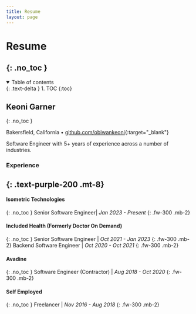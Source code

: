 ```yaml
---
title: Resume
layout: page
---
```


# Resume
{: .no_toc }
---

<details open markdown="block">
  <summary>
    Table of contents
  </summary>
  {: .text-delta }
1. TOC
{:toc}
</details>


## Keoni Garner
{: .no_toc }

Bakersfield, California • [github.com/obiwankeoni](https://github.com/obiwankeoni){:target="_blank"}

Software Engineer with 5+ years of experience across a number of industries.

### Experience
{: .text-purple-200 .mt-8}
---
#### Isometric Technologies
{: .no_toc }
Senior Software Engineer| _Jan 2023 - Present_
{: .fw-300 .mb-2}

#### Included Health (Formerly Doctor On Demand)
{: .no_toc }
Senior Software Engineer | _Oct 2021 - Jan 2023_
{: .fw-300 .mb-2}
Backend Software Engineer | _Oct 2020 - Oct 2021_
{: .fw-300 .mb-2}

#### Avadine
{: .no_toc }
Software Engineer (Contractor) | _Aug 2018 - Oct 2020_
{: .fw-300 .mb-2}

#### Self Employed
{: .no_toc }
Freelancer | _Nov 2016 - Aug 2018_
{: .fw-300 .mb-2}

